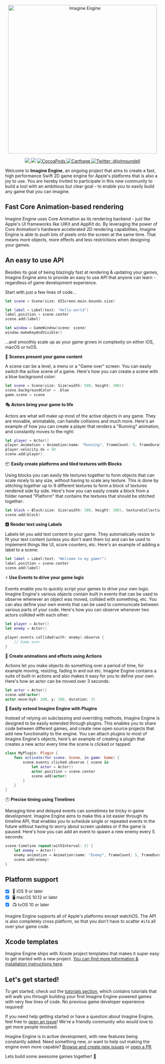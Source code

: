 <p align="center">
    <img src="Logo.png" width="484" max-width="80%" alt="Imagine Engine" />
</p>

<p align="center">
    <a href="https://dashboard.buddybuild.com/apps/59e21f30b84107000143844a/build/latest?branch=master">
        <img src="https://dashboard.buddybuild.com/api/statusImage?appID=59e21f30b84107000143844a&branch=master&build=latest" />
    </a>
    <img src="https://img.shields.io/badge/Swift-4.2-orange.svg" />
    <a href="https://cocoapods.org/pods/ImagineEngine">
        <img src="https://img.shields.io/cocoapods/v/ImagineEngine.svg" alt="CocoaPods" />
    </a>
    <a href="https://github.com/Carthage/Carthage">
        <img src="https://img.shields.io/badge/carthage-compatible-4BC51D.svg?style=flat" alt="Carthage" />
    </a>
    <a href="https://twitter.com/johnsundell">
        <img src="https://img.shields.io/badge/contact-@johnsundell-blue.svg?style=flat" alt="Twitter: @johnsundell" />
    </a>
</p>

Welcome to **Imagine Engine**, an ongoing project that aims to create a fast, high performance Swift 2D game engine for Apple's platforms that is also a joy to use. You are hereby invited to participate in this new community to build a tool with an ambitious but clear goal - to enable you to easily build any game that you can imagine.

## Fast Core Animation-based rendering

Imagine Engine uses Core Animation as its rendering backend - just like Apple's UI frameworks like UIKit and AppKit do. By leveraging the power of Core Animation's hardware accelerated 2D rendering capabilities, Imagine Engine is able to push lots of pixels onto the screen at the same time. That means more objects, more effects and less restrictions when designing your games.

## An easy to use API

Besides its goal of being blazingly fast at rendering & updating your games, Imagine Engine aims to provide an easy to use API that anyone can learn - regardless of game development experience.

Start with just a few lines of code...

```swift
let scene = Scene(size: UIScreen.main.bounds.size)

let label = Label(text: "Hello world")
label.position = scene.center
scene.add(label)

let window = GameWindow(scene: scene)
window.makeKeyAndVisible()
```

...and smoothly scale up as your game grows in complexity on either iOS, macOS or tvOS.

🌃 **Scenes present your game content**

A scene can be a level, a menu or a "Game over" screen. You can easily switch the active scene of a game. Here's how you can create a scene with a blue background color:

```swift
let scene = Scene(size: Size(width: 500, height: 300))
scene.backgroundColor = .blue
game.scene = scene
```

🎭 **Actors bring your game to life**

Actors are what will make up most of the active objects in any game. They are movable, animatable, can handle collisions and much more. Here's an example of how you can create a player that renders a "Running" animation, and constantly moves to the right:

```swift
let player = Actor()
player.animation = Animation(name: "Running", frameCount: 5, frameDuration: 0.15)
player.velocity.dx = 50
scene.add(player)
```

📦 **Easily create platforms and tiled textures with Blocks**

Using blocks you can easily tile textures together to form objects that can scale nicely to any size, without having to scale any texture. This is done by stitching together up to 9 different textures to form a block of textures rendered side by side. Here's how you can easily create a block from a folder named "Platform" that contains the textures that should be stitched together:

```swift
let block = Block(size: Size(width: 300, height: 300), textureCollectionName: "Platform")
scene.add(block)
```

🅰️ **Render text using Labels**

Labels let you add text content to your game. They automatically resize to fit your text content (unless you don't want them to) and can be used to implement things like UI, score counters, etc. Here's an example of adding a label to a scene:

```swift
let label = Label(text: "Welcome to my game!")
label.position = scene.center
scene.add(label)
```

⚡️ **Use Events to drive your game logic**

Events enable you to quickly script your games to drive your own logic. Imagine Engine's various objects contain built in events that can be used to observe whenever an object was moved, collided with something, etc. You can also define your own events that can be used to communicate between various parts of your code. Here's how you can observe whenever two actors collided with each other:

```swift
let player = Actor()
let enemy = Actor()

player.events.collided(with: enemy).observe {
    // Game over
}
```

🏃 **Create animations and effects using Actions**

Actions let you make objects do something over a period of time, for example moving, resizing, fading in and out etc. Imagine Engine contains a suite of built-in actions and also makes it easy for you to define your own. Here's how an actor can be moved over 3 seconds:

```swift
let actor = Actor()
scene.add(actor)
actor.move(byX: 200, y: 100, duration: 3)
```

🔌 **Easily extend Imagine Engine with Plugins**

Instead of relying on subclassing and overriding methods, Imagine Engine is designed to be easily extended through plugins. This enables you to share code between different games, and create new open source projects that add new functionality to the engine. You can attach plugins to most of Imagine Engine's objects, here's an example of creating a plugin that creates a new actor every time the scene is clicked or tapped:

```swift
class MyPlugin: Plugin {
    func activate(for scene: Scene, in game: Game) {
        scene.events.clicked.observe { scene in
            let actor = Actor()
            actor.position = scene.center
            scene.add(actor)
        }
    }
}
```

🕐 **Precise timing using Timelines**

Managing time and delayed events can sometimes be tricky in game development. Imagine Engine aims to make this a lot easier through its timeline API, that enables you to schedule single or repeated events in the future without having to worry about screen updates or if the game is paused. Here's how you can add an event to spawn a new enemy every 5 seconds:

```swift
scene.timeline.repeat(withInterval: 5) {
    let enemy = Actor()
    enemy.animation = Animation(name: "Enemy", frameCount: 5, frameDuration: 0.15)
    scene.add(enemy)
}
```

## Platform support

- [X] 📱 iOS 9 or later
- [X] 🖥 macOS 10.12 or later
- [X] 📺 tvOS 10 or later

Imagine Engine supports all of Apple's platforms except watchOS. The API is also completely cross platform, so that you don't have to scatter `#if`s all over your game code.

## Xcode templates

Imagine Engine ships with Xcode project templates that makes it super easy to get started with a new project. [You can find more information & installation instructions here](XcodeTemplates).

## Let's get started!

To get started, check out the [tutorials section](https://github.com/JohnSundell/ImagineEngine/tree/master/Documentation/Tutorials), which contains tutorials that will walk you through building your first Imagine Engine-powered games with very few lines of code. No previous game developer experience required!

If you need help getting started or have a question about Imagine Engine, feel free to [open an issue](https://github.com/JohnSundell/ImagineEngine/issues/new)! We're a friendly community who would love to get more people involved.

Imagine Engine is in active development, with new features being constantly added. Need something new, or want to help out making the engine even more capable? [Browse and create new issues](https://github.com/JohnSundell/ImagineEngine/issues) or [open a PR](https://github.com/JohnSundell/ImagineEngine/pull/new/master).

Lets build some awesome games together! 🚀

